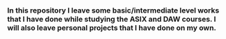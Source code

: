 ### In this repository I leave some basic/intermediate level works that I have done while studying the ASIX and DAW courses. I will also leave personal projects that I have done on my own.
